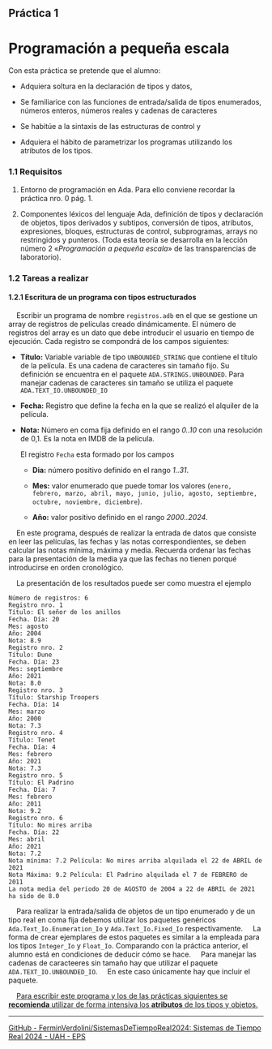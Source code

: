 ## Práctica 1

# Programación a pequeña escala

Con esta práctica se pretende que el alumno:

- Adquiera soltura en la declaración de tipos y datos,

- Se familiarice con las funciones de entrada/salida de tipos enumerados, números enteros, números reales y cadenas de caracteres

- Se habitúe a la sintaxis de las estructuras de control y

- Adquiera el hábito de parametrizar los programas utilizando los atributos de los tipos.

### 1.1 Requisitos

1. Entorno de programación en Ada. Para ello conviene recordar la práctica nro. 0 pág. 1.

2. Componentes léxicos del lenguaje Ada, definición de tipos y declaración de objetos, tipos derivados y subtipos, conversión de tipos, atributos, expresiones, bloques, estructuras de control, subprogramas, arrays no restringidos y punteros. (Toda esta teoría se desarrolla en la lección número 2 «*Programación a pequeña escala*» de las transparencias de laboratorio).

### 1.2 Tareas a realizar

#### 1.2.1 Escritura de un programa con tipos estructurados

    Escribir un programa de nombre `registros.adb` en el que se gestione un  array de registros de películas creado dinámicamente. El número de registros del array es un dato que debe introducir el usuario en tiempo de ejecución. Cada registro se compondrá de los campos siguientes:

- **Título:** Variable variable de tipo `UNBOUNDED_STRING` que contiene el título de la película. Es una cadena de caracteres sin tamaño fijo. Su definición se encuentra en el paquete `ADA.STRINGS.UNBOUNDED`. Para manejar cadenas de caracteres sin tamaño se utiliza el  paquete `ADA.TEXT_IO.UNBOUNDED_IO`

- **Fecha:** Registro que define la fecha en la que se realizó el alquiler de la película.

- **Nota:** Número en coma fija definido en el rango *0..10* con una resolución de 0,1. Es la nota en IMDB de la película.
  
  El registro `Fecha` esta formado por los campos
  
  - **Dia:** número positivo definido en el rango *1..31*.
  
  - **Mes:** valor enumerado que puede tomar los valores (`enero, febrero, marzo, abril, mayo, junio, julio, agosto, septiembre, octubre, noviembre, diciembre`).
  
  - **Año:** valor positivo definido en el rango *2000..2024*.

    En este programa, después de realizar la entrada de datos que consiste  en leer las películas, las fechas y las notas correspondientes, se deben calcular las notas mínima, máxima y media. Recuerda ordenar las fechas para la presentación de la media ya que las fechas no tienen porqué introducirse en orden cronológico.

    La presentación de los resultados puede ser como muestra el ejemplo

```
Número de registros: 6
Registro nro. 1
Título: El señor de los anillos
Fecha. Día: 20
Mes: agosto
Año: 2004
Nota: 8.9
Registro nro. 2
Título: Dune
Fecha. Día: 23
Mes: septiembre
Año: 2021
Nota: 8.0
Registro nro. 3
Título: Starship Troopers
Fecha. Día: 14
Mes: marzo
Año: 2000
Nota: 7.3
Registro nro. 4
Título: Tenet
Fecha. Día: 4
Mes: febrero
Año: 2021
Nota: 7.3
Registro nro. 5
Título: El Padrino
Fecha. Día: 7
Mes: febrero
Año: 2011
Nota: 9.2
Registro nro. 6
Título: No mires arriba
Fecha. Día: 22
Mes: abril
Año: 2021
Nota: 7.2
Nota mínima: 7.2 Película: No mires arriba alquilada el 22 de ABRIL de 2021
Nota Máxima: 9.2 Película: El Padrino alquilada el 7 de FEBRERO de 2011
La nota media del periodo 20 de AGOSTO de 2004 a 22 de ABRIL de 2021 ha sido de 8.0
```

    Para realizar la entrada/salida de objetos de un tipo enumerado y de un tipo real en coma fija debemos utilizar los paquetes genéricos `Ada.Text_Io.Enumeration_Io` y `Ada.Text_Io.Fixed_Io` respectivamente.
    La forma de crear ejemplares de estos paquetes es similar a la empleada para los tipos `Integer_Io` y `Float_Io`. Comparando con la práctica anterior, el alumno está en condiciones de deducir cómo se hace.
    Para manejar las cadenas de caracteeres sin tamaño hay que utilizar el paquete `ADA.TEXT_IO.UNBOUNDED_IO`.
    En este caso únicamente hay que incluir el paquete.

    <u>Para escribir este programa y los de las prácticas siguientes se **recomienda** utilizar de forma intensiva los **atributos** de los tipos y objetos.</u>

---
[GitHub - FerminVerdolini/SistemasDeTiempoReal2024: Sistemas de Tiempo Real 2024 - UAH - EPS](https://github.com/FerminVerdolini/SistemasDeTiempoReal2024)

